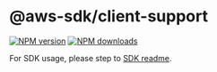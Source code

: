 # @aws-sdk/client-support

[![NPM version](https://img.shields.io/npm/v/@aws-sdk/client-support/rc.svg)](https://www.npmjs.com/package/@aws-sdk/client-support)
[![NPM downloads](https://img.shields.io/npm/dm/@aws-sdk/client-support.svg)](https://www.npmjs.com/package/@aws-sdk/client-support)

For SDK usage, please step to [SDK readme](https://github.com/aws/aws-sdk-js-v3).
